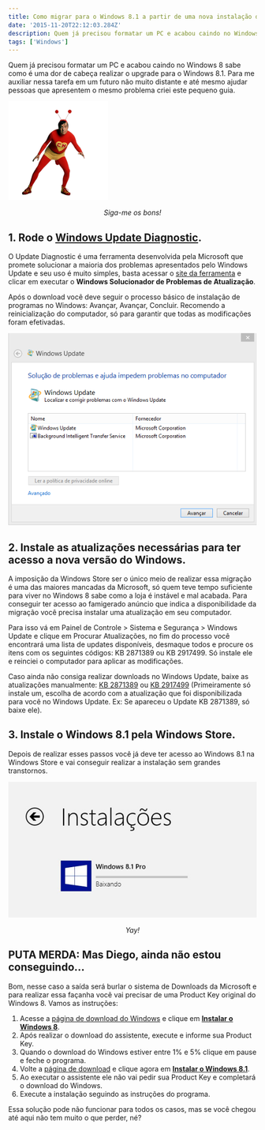 ```yaml
---
title: Como migrar para o Windows 8.1 a partir de uma nova instalação do Windows 8
date: '2015-11-20T22:12:03.284Z'
description: Quem já precisou formatar um PC e acabou caindo no Windows 8 sabe como é uma dor de cabeça realizar o upgrade para o Windows 8.1.
tags: ['Windows']
---
```


Quem já precisou formatar um PC e acabou caindo no Windows 8 sabe como é uma dor de cabeça realizar o upgrade para o Windows 8.1. Para me auxiliar nessa tarefa em um futuro não muito distante e até mesmo ajudar pessoas que apresentem o mesmo problema criei este pequeno guia.

![Foto do chapolin colorado](01.png)

<center><em>Siga-me os bons!</em></center>

## 1. Rode o [Windows Update Diagnostic](http://go.microsoft.com/?linkid=9830262).

O Update Diagnostic é uma ferramenta desenvolvida pela Microsoft que promete solucionar a maioria dos problemas apresentados pelo Windows Update e seu uso é muito simples, basta acessar o [site da ferramenta](http://windows.microsoft.com/pt-br/windows/troubleshoot-problems-installing-updates#1TC=windows-8) e clicar em executar o **Windows Solucionador de Problemas de Atualização**.

Após o download você deve seguir o processo básico de instalação de programas no Windows: Avançar, Avançar, Concluir. Recomendo a reinicialização do computador, só para garantir que todas as modificações foram efetivadas.

![Foto do Windows Update Diagnostic](02.png)

## 2. Instale as atualizações necessárias para ter acesso a nova versão do Windows.

A imposição da Windows Store ser o único meio de realizar essa migração é uma das maiores mancadas da Microsoft, só quem teve tempo suficiente para viver no Windows 8 sabe como a loja é instável e mal acabada. Para conseguir ter acesso ao famigerado anúncio que indica a disponibilidade da migração você precisa instalar uma atualização em seu computador.

Para isso vá em Painel de Controle > Sistema e Segurança > Windows Update e clique em Procurar Atualizações, no fim do processo você encontrará uma lista de updates disponíveis, desmaque todos e procure os itens com os seguintes códigos: KB 2871389 ou KB 2917499. Só instale ele e reinciei o computador para aplicar as modificações.

Caso ainda não consiga realizar downloads no Windows Update, baixe as atualizações manualmente: [KB 2871389](http://www.microsoft.com/pt-br/download/details.aspx?id=40076) ou [KB 2917499](http://www.microsoft.com/pt-br/download/details.aspx?id=41587) (Primeiramente só instale um, escolha de acordo com a atualização que foi disponibilizada para você no Windows Update. Ex: Se apareceu o Update KB 2871389, só baixe ele).

## 3. Instale o Windows 8.1 pela Windows Store.

Depois de realizar esses passos você já deve ter acesso ao Windows 8.1 na Windows Store e vai conseguir realizar a instalação sem grandes transtornos.

![Foto do Download do Windows 8.1 na Windows Store](03.jpeg)

<center><em>Yay!</em></center>

## PUTA MERDA: Mas Diego, ainda não estou conseguindo…

Bom, nesse caso a saída será burlar o sistema de Downloads da Microsoft e para realizar essa façanha você vai precisar de uma Product Key original do Windows 8. Vamos as instruções:

1. Acesse a [página de download do Windows](http://windows.microsoft.com/pt-br/windows-8/upgrade-product-key-only) e clique em **[Instalar o Windows 8](http://go.microsoft.com/fwlink/p/?LinkID=317630)**.
2. Após realizar o download do assistente, execute e informe sua Product Key.
3. Quando o download do Windows estiver entre 1% e 5% clique em pause e feche o programa.
4. Volte a [página de download](http://windows.microsoft.com/pt-br/windows-8/upgrade-product-key-only) e clique agora em **[Instalar o Windows 8.1](http://go.microsoft.com/fwlink/p/?LinkId=271128)**.
5. Ao executar o assistente ele não vai pedir sua Product Key e completará o download do Windows.
6. Execute a instalação seguindo as instruções do programa.

Essa solução pode não funcionar para todos os casos, mas se você chegou até aqui não tem muito o que perder, né?

